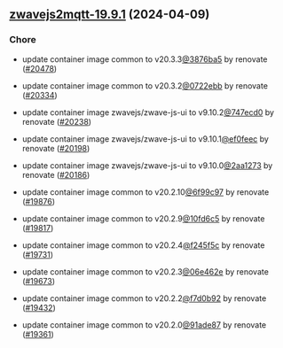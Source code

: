 

## [zwavejs2mqtt-19.9.1](https://github.com/truecharts/charts/compare/zwavejs2mqtt-19.6.0...zwavejs2mqtt-19.9.1) (2024-04-09)

### Chore



- update container image common to v20.3.3[@3876ba5](https://github.com/3876ba5) by renovate ([#20478](https://github.com/truecharts/charts/issues/20478))

- update container image common to v20.3.2[@0722ebb](https://github.com/0722ebb) by renovate ([#20334](https://github.com/truecharts/charts/issues/20334))

- update container image zwavejs/zwave-js-ui to v9.10.2[@747ecd0](https://github.com/747ecd0) by renovate ([#20238](https://github.com/truecharts/charts/issues/20238))

- update container image zwavejs/zwave-js-ui to v9.10.1[@ef0feec](https://github.com/ef0feec) by renovate ([#20198](https://github.com/truecharts/charts/issues/20198))

- update container image zwavejs/zwave-js-ui to v9.10.0[@2aa1273](https://github.com/2aa1273) by renovate ([#20186](https://github.com/truecharts/charts/issues/20186))

- update container image common to v20.2.10[@6f99c97](https://github.com/6f99c97) by renovate ([#19876](https://github.com/truecharts/charts/issues/19876))

- update container image common to v20.2.9[@10fd6c5](https://github.com/10fd6c5) by renovate ([#19817](https://github.com/truecharts/charts/issues/19817))

- update container image common to v20.2.4[@f245f5c](https://github.com/f245f5c) by renovate ([#19731](https://github.com/truecharts/charts/issues/19731))

- update container image common to v20.2.3[@06e462e](https://github.com/06e462e) by renovate ([#19673](https://github.com/truecharts/charts/issues/19673))

- update container image common to v20.2.2[@f7d0b92](https://github.com/f7d0b92) by renovate ([#19432](https://github.com/truecharts/charts/issues/19432))

- update container image common to v20.2.0[@91ade87](https://github.com/91ade87) by renovate ([#19361](https://github.com/truecharts/charts/issues/19361))